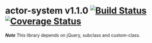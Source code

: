 # actor-system v1.1.0 [![Build Status](https://travis-ci.org/kt3k/actor-system.svg?branch=master)](https://travis-ci.org/kt3k/actor-system) [![Coverage Status](https://coveralls.io/repos/kt3k/actor-system/badge.svg)](https://coveralls.io/r/kt3k/actor-system)

***Note*** This library depends on jQuery, subclass and custom-class.
